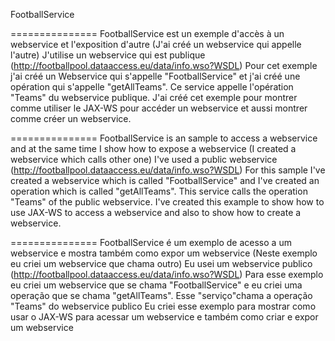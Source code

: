 FootballService

===============
FootballService est un exemple d'accès à un webservice et l'exposition d'autre (J'ai créé un webservice qui appelle l'autre)
J'utilise un webservice qui est publique (http://footballpool.dataaccess.eu/data/info.wso?WSDL)
Pour cet exemple j'ai créé un Webservice qui s'appelle "FootballService" et j'ai créé une opération qui
s'appelle "getAllTeams". Ce service appelle l'opération "Teams" du webservice publique.
J'ai créé cet exemple pour montrer comme utiliser le JAX-WS pour accéder un webservice et aussi montrer comme créer un webservice.

===============
FootballService is an sample to access a webservice and at the same time I show how to expose a webservice (I created a webservice which calls other one)
I've used a public webservice (http://footballpool.dataaccess.eu/data/info.wso?WSDL)
For this sample I've created a webservice which is called "FootballService" and I've created an operation which is called "getAllTeams". This service calls the operation "Teams" of the public webservice.
I've created this example to show how to use JAX-WS to access a webservice and also to show how to create a webservice.

===============
FootballService é um exemplo de acesso a um webservice e mostra também como expor um webservice (Neste exemplo eu criei um webservice que chama outro)
Eu usei um webservice publico (http://footballpool.dataaccess.eu/data/info.wso?WSDL)
Para esse exemplo eu criei um webservice que se chama "FootballService" e eu criei uma operação que se chama "getAllTeams". Esse "serviço"chama a operação "Teams" do webservice publico
Eu criei esse exemplo para mostrar como usar o JAX-WS para acessar um webservice e também como criar e expor um webservice